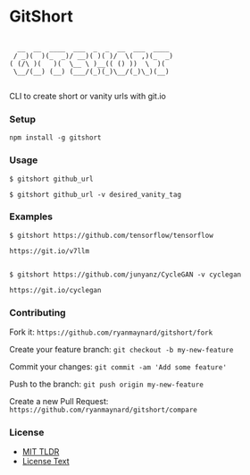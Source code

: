 # GitShort

```

  __  __  ____  ___  _  _  __  ___  ____ 
 / _)(  )(_  _)/ __)( )( )/  \(  ,)(_  _)
( (/\ )(   )(  \__ \ )__(( () ))  \  )(  
 \__/(__) (__) (___/(_)(_)\__/(_)\_)(__) 


```

CLI to create short or vanity urls with git.io

### Setup

`npm install -g gitshort` 

### Usage

`$ gitshort github_url `

`$ gitshort github_url -v desired_vanity_tag`

### Examples


```
$ gitshort https://github.com/tensorflow/tensorflow

https://git.io/v7llm


$ gitshort https://github.com/junyanz/CycleGAN -v cyclegan

https://git.io/cyclegan
```


### Contributing

Fork it:
`https://github.com/ryanmaynard/gitshort/fork`

Create your feature branch:
`git checkout -b my-new-feature`

Commit your changes:
`git commit -am 'Add some feature'`

Push to the branch:
`git push origin my-new-feature`

Create a new Pull Request:
`https://github.com/ryanmaynard/gitshort/compare`


### License

* [MIT TLDR][mit]
* [License Text][license]



[mit]: https://tldrlegal.com/license/mit-license
[license]: https://github.com/ryanmaynard/gitshort/blob/master/LICENSE
